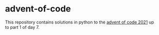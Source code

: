 # advent-of-code
This repository contains solutions in python to the [advent of code 2021](https://adventofcode.com/2021) up to part 1 of day 7.
